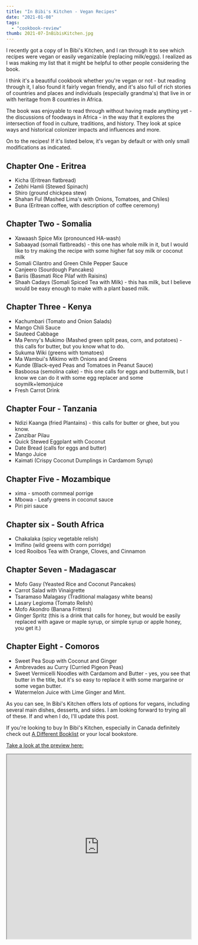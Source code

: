 ```yaml
---
title: "In Bibi's Kitchen - Vegan Recipes"
date: "2021-01-08"
tags:
  - "cookbook-review"
thumb: 2021-07-InBibisKitchen.jpg
---
```


I recently got a copy of In Bibi's Kitchen, and I ran through it to see which recipes were vegan or easily veganizable (replacing milk/eggs). I realized as I was making my list that it might be helpful to other people considering the book.

I think it's a beautiful cookbook whether you're vegan or not - but reading through it, I also found it fairly vegan friendly, and it's also full of rich stories of countries and places and individuals (especially grandma's) that live in or with heritage from 8 countries in Africa.

The book was enjoyable to read through without having made anything yet - the discussions of foodways in Africa - in the way that it explores the intersection of food in culture, traditions, and history. They look at spice ways and historical colonizer impacts and influences and more.

On to the recipes! If it's listed below, it's vegan by default or with only small modifications as indicated.

## Chapter One - Eritrea

- Kicha (Eritrean flatbread)
- Zebhi Hamli (Stewed Spinach)
- Shiro (ground chickpea stew)
- Shahan Ful (Mashed Lima's with Onions, Tomatoes, and Chiles)
- Buna (Eritrean coffee, with description of coffee ceremony)

## Chapter Two - Somalia

- Xawaash Spice Mix (pronounced HA-wash)
- Sabaayad (somali flatbreads) - this one has whole milk in it, but I would like to try making the recipe with some higher fat soy milk or coconut milk
- Somali Cilantro and Green Chile Pepper Sauce
- Canjeero (Sourdough Pancakes)
- Bariis (Basmati Rice Pilaf with Raisins)
- Shaah Cadays (Somali Spiced Tea with Milk) - this has milk, but I believe would be easy enough to make with a plant based milk.

## Chapter Three - Kenya

- Kachumbari (Tomato and Onion Salads)
- Mango Chili Sauce
- Sauteed Cabbage
- Ma Penny's Mukimo (Mashed green split peas, corn, and potatoes) - this calls for butter, but you know what to do.
- Sukuma Wiki (greens with tomatoes)
- Ma Wambui's Mikimo with Onions and Greens
- Kunde (Black-eyed Peas and Tomatoes in Peanut Sauce)
- Basboosa (semolina cake) - this one calls for eggs and buttermilk, but I know we can do it with some egg replacer and some soymilk+lemonjuice
- Fresh Carrot Drink

## Chapter Four - Tanzania

- Ndizi Kaanga (fried Plantains) - this calls for butter or ghee, but you know.
- Zanzibar Pilau
- Quick Stewed Eggplant with Coconut
- Date Bread (calls for eggs and butter)
- Mango Juice
- Kaimati (Crispy Coconut Dumplings in Cardamom Syrup)

## Chapter Five - Mozambique

- xima - smooth cornmeal porrige
- Mbowa - Leafy greens in coconut sauce
- Piri piri sauce

## Chapter six - South Africa

- Chakalaka (spicy vegetable relish)
- Imifino (wild greens with corn porridge)
- Iced Rooibos Tea with Orange, Cloves, and Cinnamon

## Chapter Seven - Madagascar

- Mofo Gasy (Yeasted Rice and Coconut Pancakes)
- Carrot Salad with Vinaigrette
- Tsaramaso Malagasy (Traditional malagasy white beans)
- Lasary Legioma (Tomato Relish)
- Mofo Akondro (Banana Fritters)
- Ginger Spritz (this is a drink that calls for honey, but would be easily replaced with agave or maple syrup, or simple syrup or apple honey, you get it.)

## Chapter Eight - Comoros

- Sweet Pea Soup with Coconut and Ginger
- Ambrevades au Curry (Curried Pigeon Peas)
- Sweet Vermicelli Noodles with Cardamom and Butter - yes, you see that butter in the title, but it's so easy to replace it with some margarine or some vegan butter.
- Watermelon Juice with Lime Ginger and Mint.

As you can see, In Bibi's Kitchen offers lots of options for vegans, including several main dishes, desserts, and sides. I am looking forward to trying all of these. If and when I do, I'll update this post.

If you're looking to buy In Bibi's Kitchen, especially in Canada definitely check out [A Different Booklist](https://www.adifferentbooklist.com/?searchtype=keyword&qs=in+Bibi%27s+Kitchen&qs_file=&q=h.tviewer&using_sb=status&qsb=keyword) or your local bookstore.

[Take a look at the preview here:](https://books.google.ca/books/about/In_Bibi_s_Kitchen.html?id=mpPJDwAAQBAJ&printsec=frontcover&source=kp_read_button&redir_esc=y#v=onepage&q&f=false)

<iframe src="https://books.google.ca/books?id=mpPJDwAAQBAJ&amp;lpg=PP1&amp;pg=PP1&amp;output=embed" width="500" height="500"></iframe>
